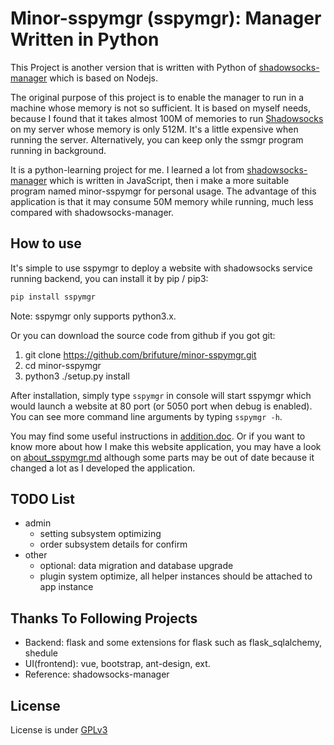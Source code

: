 # Minor-sspymgr (sspymgr): Manager Written in Python

This Project is another version that is written with Python of [shadowsocks-manager](https://github.com/shadowsocks/shadowsocks-manager) which is based on Nodejs.  

The original purpose of this project is to enable the manager to run in a machine whose memory is not so sufficient. It is based on myself needs, because I found that it takes almost 100M of memories to run [Shadowsocks](https://github.com/shadowsocks/shadowsocks-manager) on my server whose memory is only 512M. It's a little expensive when running the server. Alternatively, you can keep only the ssmgr program running in background. 

It is a python-learning project for me. I learned a lot from [shadowsocks-manager](https://github.com/shadowsocks/shadowsocks-manager) which is written in JavaScript, then i make a more suitable program named minor-sspymgr for personal usage. The advantage of this application is that it may consume 50M memory while running, much less compared with shadowsocks-manager.

## How to use

It's simple to use sspymgr to deploy a website with shadowsocks service running backend, you can install it by pip / pip3:

```bash
pip install sspymgr
```

Note: sspymgr only supports python3.x.

Or you can download the source code from github if you got git:

1. git clone https://github.com/brifuture/minor-sspymgr.git
2. cd minor-sspymgr
3. python3 ./setup.py install

After installation, simply type `sspymgr` in console will start sspymgr which would launch a website at 80 port (or 5050 port when debug is enabled). You can see more command line arguments by typing `sspymgr -h`.

You may find some useful instructions in [addition.doc](./docs/addition.md). Or if you want to know more about how I make this website application, you may have a look on [about_sspymgr.md](./docs/about_sspymgr.md) although some parts may be out of date because it changed a lot as I developed the application.

## TODO List

- admin
    * setting subsystem optimizing
    * order subsystem details for confirm
- other
    * optional: data migration and database upgrade
    * plugin system optimize, all helper instances should be attached to app instance

## Thanks To Following Projects

-  Backend: flask and some extensions for flask such as flask_sqlalchemy, shedule
-  UI(frontend): vue, bootstrap, ant-design, ext.
-  Reference: shadowsocks-manager

## License

License is under [GPLv3](./license)
